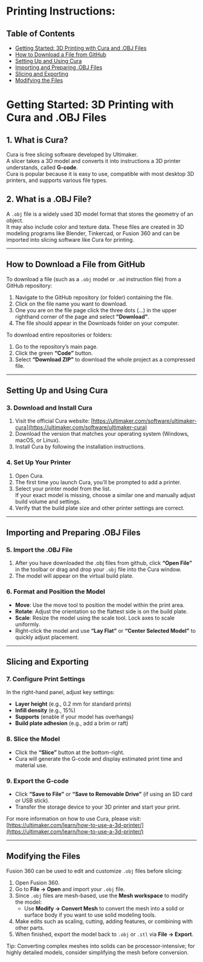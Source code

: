 # Printing Instructions:

## Table of Contents
- [Getting Started: 3D Printing with Cura and .OBJ Files](#getting-started-3d-printing-with-cura-and-obj-files)
- [How to Download a File from GitHub](#how-to-download-a-file-from-github)
- [Setting Up and Using Cura](#setting-up-and-using-cura)
- [Importing and Preparing .OBJ Files](#importing-and-preparing-obj-files)
- [Slicing and Exporting](#slicing-and-exporting)
- [Modifying the Files](#modifying-the-files)

# Getting Started: 3D Printing with Cura and .OBJ Files

## 1. What is Cura?
Cura is free slicing software developed by Ultimaker.  
A slicer takes a 3D model and converts it into instructions a 3D printer understands, called **G-code**.  
Cura is popular because it is easy to use, compatible with most desktop 3D printers, and supports various file types.

## 2. What is a .OBJ File?
A `.obj` file is a widely used 3D model format that stores the geometry of an object.  
It may also include color and texture data. These files are created in 3D modeling programs like Blender, Tinkercad, or Fusion 360 and can be imported into slicing software like Cura for printing.

---

## How to Download a File from GitHub

To download a file (such as a `.obj` model or `.md` instruction file) from a GitHub repository:

1. Navigate to the GitHub repository (or folder) containing the file.
2. Click on the file name you want to download.
3. One you are on the file page click the three dots (...) in the upper righthand corner of the page and select **"Download"**.
4. The file should appear in the Downloads folder on your computer. 

To download entire repositories or folders:
1. Go to the repository’s main page.
2. Click the green **“Code”** button.
3. Select **“Download ZIP”** to download the whole project as a compressed file.

---

## Setting Up and Using Cura

### 3. Download and Install Cura
1. Visit the official Cura website: [https://ultimaker.com/software/ultimaker-cura](https://ultimaker.com/software/ultimaker-cura)
2. Download the version that matches your operating system (Windows, macOS, or Linux).
3. Install Cura by following the installation instructions.

### 4. Set Up Your Printer
1. Open Cura.
2. The first time you launch Cura, you’ll be prompted to add a printer.
3. Select your printer model from the list.  
   If your exact model is missing, choose a similar one and manually adjust build volume and settings.
4. Verify that the build plate size and other printer settings are correct.

---

## Importing and Preparing .OBJ Files

### 5. Import the .OBJ File
1. After you have downloaded the .obj files from github, click **“Open File”** in the toolbar or drag and drop your `.obj` file into the Cura window.
2. The model will appear on the virtual build plate.

### 6. Format and Position the Model
- **Move**: Use the move tool to position the model within the print area.
- **Rotate**: Adjust the orientation so the flattest side is on the build plate.
- **Scale**: Resize the model using the scale tool. Lock axes to scale uniformly.
- Right-click the model and use **“Lay Flat”** or **“Center Selected Model”** to quickly adjust placement.

---

## Slicing and Exporting

### 7. Configure Print Settings
In the right-hand panel, adjust key settings:
- **Layer height** (e.g., 0.2 mm for standard prints)
- **Infill density** (e.g., 15%)
- **Supports** (enable if your model has overhangs)
- **Build plate adhesion** (e.g., add a brim or raft)

### 8. Slice the Model
- Click the **“Slice”** button at the bottom-right.
- Cura will generate the G-code and display estimated print time and material use.

### 9. Export the G-code
- Click **“Save to File”** or **“Save to Removable Drive”** (if using an SD card or USB stick).
- Transfer the storage device to your 3D printer and start your print.

For more information on how to use Cura, please visit: [https://ultimaker.com/learn/how-to-use-a-3d-printer/](https://ultimaker.com/learn/how-to-use-a-3d-printer/)

---

## Modifying the Files

Fusion 360 can be used to edit and customize `.obj` files before slicing:

1. Open Fusion 360.
2. Go to **File → Open** and import your `.obj` file.
3. Since `.obj` files are mesh-based, use the **Mesh workspace** to modify the model:
   - Use **Modify → Convert Mesh** to convert the mesh into a solid or surface body if you want to use solid modeling tools.
4. Make edits such as scaling, cutting, adding features, or combining with other parts.
5. When finished, export the model back to `.obj` or `.stl` via **File → Export**.

Tip: Converting complex meshes into solids can be processor-intensive; for highly detailed models, consider simplifying the mesh before conversion.

